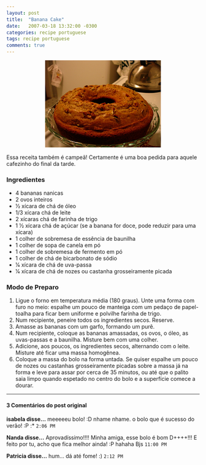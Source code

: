 ```yaml
---
layout: post
title:  "Banana Cake"
date:   2007-03-18 13:32:00 -0300
categories: recipe portuguese
tags: recipe portuguese
comments: true
---
```


<center><img class="post-image" src="/images/bananacake.jpg" style="width: 60%;" /></center>

Essa receita também é campeã! Certamente é uma boa pedida para aquele cafezinho do final da tarde.

### Ingredientes
* 4 bananas nanicas 
* 2 ovos inteiros 
* 1⁄2 xícara de chá de óleo 
* 1/3 xícara chá de leite 
* 2 xícaras chá de farinha de trigo 
* 1 1⁄2 xícara chá de açúcar (se a banana for doce, pode reduzir para uma xícara)
* 1 colher de sobremesa de essência de baunilha 
* 1 colher de sopa de canela em pó 
* 1 colher de sobremesa de fermento em pó 
* 1 colher de chá de bicarbonato de sódio 
* 1⁄4 xícara de chá de uva-passa
* 1⁄4 xícara de chá de nozes ou castanha grosseiramente picada

### Modo de Preparo

1. Ligue o forno em temperatura média (180 graus). Unte uma forma com furo no meio: espalhe um pouco de manteiga com um pedaço de papel-toalha para ficar bem uniforme e polvilhe farinha de trigo. 
2. Num recipiente, peneire todos os ingredientes secos. Reserve. 
3. Amasse as bananas com um garfo, formando um purê. 
4. Num recipiente, coloque as bananas amassadas, os ovos, o óleo, as uvas-passas e a baunilha. Misture bem com uma colher. 
5. Adicione, aos poucos, os ingredientes secos, alternando com o leite. Misture até ficar uma massa homogênea. 
6. Coloque a massa do bolo na forma untada. Se quiser espalhe um pouco de nozes ou castanhas grosseiramente picadas sobre a massa já na forma e leve para assar por cerca de 35 minutos, ou até que o palito saia limpo quando espetado no centro do bolo e a superfície comece a dourar.

---

#### 3 Comentários do post original

**isabela disse...**
meeeeeu bolo! :D
nhame nhame. 
o bolo que é sucesso do verão! :P
:* `2:06 PM`

**Nanda disse...**
Aprovadíssimo!!!! 
Minha amiga, esse bolo é bom D++++!!! 
E feito por tu, acho que fica melhor ainda! :P hahaha
Bjs `11:00 PM`

**Patricia disse...**
hum... dá até fome! :) `2:12 PM`  
